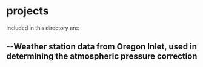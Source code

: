 # projects

Included in this directory are:  

--Weather station data from Oregon Inlet, used in determining the atmospheric pressure correction  
--
